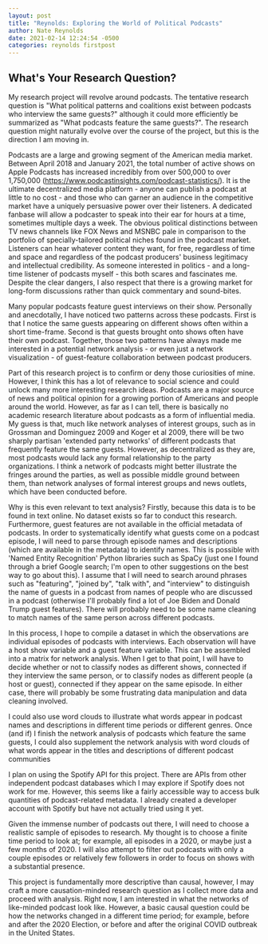 ```yaml
---
layout: post
title: "Reynolds: Exploring the World of Political Podcasts"
author: Nate Reynolds
date: 2021-02-14 12:24:54 -0500
categories: reynolds firstpost
---
```


## What's Your Research Question?

My research project will revolve around podcasts. The tentative research question is "What political patterns and coalitions exist between podcasts who interview the same guests?" although it could more efficiently be summarized as "What podcasts feature the same guests?". The research question might naturally evolve over the course of the project, but this is the direction I am moving in.

Podcasts are a large and growing segment of the American media market. Between April 2018 and January 2021, the total number of active shows on Apple Podcasts has increased incredibly from over 500,000 to over 1,750,000 (https://www.podcastinsights.com/podcast-statistics/). It is the ultimate decentralized media platform - anyone can publish a podcast at little to no cost - and those who can garner an audience in the competitive market have a uniquely persuasive power over their listeners. A dedicated fanbase will allow a podcaster to speak into their ear for hours at a time, sometimes multiple days a week. The obvious political distinctions between TV news channels like FOX News and MSNBC pale in comparison to the portfolio of specially-tailored political niches found in the podcast market. Listeners can hear whatever content they want, for free, regardless of time and space and regardless of the podcast producers' business legitimacy and intellectual credibility. As someone interested in politics - and a long-time listener of podcasts myself - this both scares and fascinates me. Despite the clear dangers, I also respect that there is a growing market for long-form discussions rather than quick commentary and sound-bites.

Many popular podcasts feature guest interviews on their show. Personally and anecdotally, I have noticed two patterns across these podcasts. First is that I notice the same guests appearing on different shows often within a short time-frame. Second is that guests brought onto shows often have their own podcast. Together, those two patterns have always made me interested in a potential network analysis - or even just a network visualization - of guest-feature collaboration between podcast producers. 

Part of this research project is to confirm or deny those curiosities of mine. However, I think this has a lot of relevance to social science and could unlock many more interesting research ideas. Podcasts are a major source of news and political opinion for a growing portion of Americans and people around the world. However, as far as I can tell, there is basically no academic research literature about podcasts as a form of influential media. My guess is that, much like network analyses of interest groups, such as in Grossman and Dominguez 2009 and Koger et al 2009, there will be two sharply partisan 'extended party networks' of different podcasts that frequently feature the same guests. However, as decentralized as they are, most podcasts would lack any formal relationship to the party organizations. I think a network of podcasts might better illustrate the fringes around the parties, as well as possible middle ground between them, than network analyses of formal interest groups and news outlets, which have been conducted before.

Why is this even relevant to text analysis? Firstly, because this data is to be found in text online. No dataset exists so far to conduct this research. Furthermore, guest features are not available in the official metadata of podcasts. In order to systematically identify what guests come on a podcast episode, I will need to parse through episode names and descriptions (which are available in the metadata) to identify names. This is possible with 'Named Entity Recognition' Python libraries such as SpaCy (just one I found through a brief Google search; I'm open to other suggestions on the best way to go about this). I assume that I will need to search around phrases such as "featuring", "joined by", "talk with", and "interview" to distinguish the name of guests in a podcast from names of people who are discussed in a podcast (otherwise I'll probably find a lot of Joe Biden and Donald Trump guest features). There will probably need to be some name cleaning to match names of the same person across different podcasts.

In this process, I hope to compile a dataset in which the observations are individual episodes of podcasts with interviews. Each observation will have a host show variable and a guest feature variable. This can be assembled into a matrix for network analysis. When I get to that point, I will have to decide whether or not to classify nodes as different shows, connected if they interview the same person, or to classify nodes as different people (a host or guest), connected if they appear on the same episode. In either case, there will probably be some frustrating data manipulation and data cleaning involved. 

I could also use word clouds to illustrate what words appear in podcast names and descriptions in different time periods or different genres. Once (and if) I finish the network analysis of podcasts which feature the same guests, I could also supplement the network analysis with word clouds of what words appear in the titles and descriptions of different podcast communities 

I plan on using the Spotify API for this project. There are APIs from other independent podcast databases which I may explore if Spotify does not work for me. However, this seems like a fairly accessible way to access bulk quantities of podcast-related metadata. I already created a developer account with Spotify but have not actually tried using it yet.

Given the immense number of podcasts out there, I will need to choose a realistic sample of episodes to research. My thought is to choose a finite time period to look at; for example, all episodes in a 2020, or maybe just a few months of 2020. I will also attempt to filter out podcasts with only a couple episodes or relatively few followers in order to focus on shows with a substantial presence.

This project is fundamentally more descriptive than causal, however, I may craft a more causation-minded research question as I collect more data and proceed with analysis. Right now, I am interested in what the networks of like-minded podcast look like. However, a basic causal question could be how the networks changed in a different time period; for example, before and after the 2020 Election, or before and after the original COVID outbreak in the United States.